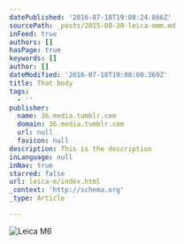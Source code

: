 ```yaml
---
datePublished: '2016-07-18T19:08:24.866Z'
sourcePath: _posts/2015-08-30-leica-mmm.md
inFeed: true
authors: []
hasPage: true
keywords: []
author: []
dateModified: '2016-07-18T19:08:00.369Z'
title: That body
tags:
  - ''
publisher:
  name: 36.media.tumblr.com
  domain: 36.media.tumblr.com
  url: null
  favicon: null
description: This is the description
inLanguage: null
inNav: true
starred: false
url: leica-m/index.html
_context: 'http://schema.org'
_type: Article

---
```

![Leica M6](https://s3-us-west-2.amazonaws.com/the-grid-img/p/c87945f6fc3c9301ebdc647e93d6c38ba3b5ec67.jpg)